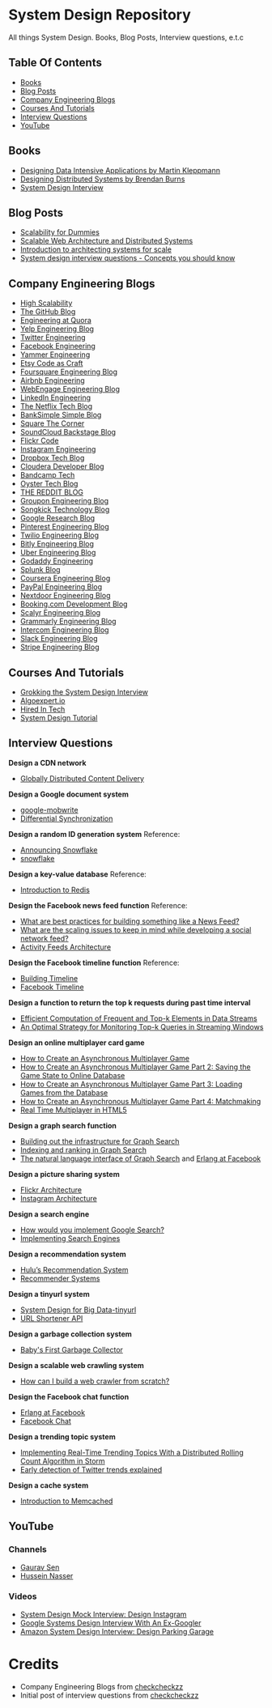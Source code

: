# System Design Repository
All things System Design. Books, Blog Posts, Interview questions, e.t.c

## Table Of Contents

- [Books](#books)
- [Blog Posts](#blog-posts)
- [Company Engineering Blogs](#company-engineering-blogs)
- [Courses And Tutorials](#courses-and-tutorials)
- [Interview Questions](#interview-questions)
- [YouTube](#youtube)

## Books

- [Designing Data Intensive Applications by Martin Kleppmann](https://www.amazon.com/Designing-Data-Intensive-Applications-Reliable-Maintainable/dp/1449373321)
- [Designing Distributed Systems by Brendan Burns](https://azure.microsoft.com/en-us/resources/designing-distributed-systems/)
- [System Design Interview](https://www.amazon.com/dp/B08CMF2CQF/)

## Blog Posts

- [Scalability for Dummies](https://www.lecloud.net/tagged/scalability)
- [Scalable Web Architecture and Distributed Systems](https://www.aosabook.org/en/distsys.html)
- [Introduction to architecting systems for scale](https://lethain.com/introduction-to-architecting-systems-for-scale/)
- [System design interview questions - Concepts you should know](https://www-freecodecamp-org.cdn.ampproject.org/c/s/www.freecodecamp.org/news/systems-design-for-interviews/)

## Company Engineering Blogs

- [High Scalability](http://highscalability.com/)
- [The GitHub Blog](https://github.com/blog/category/engineering)
- [Engineering at Quora](http://engineering.quora.com/)
- [Yelp Engineering Blog](http://engineeringblog.yelp.com/)
- [Twitter Engineering](https://engineering.twitter.com/)
- [Facebook Engineering](https://www.facebook.com/Engineering)
- [Yammer Engineering](http://eng.yammer.com/blog/)
- [Etsy Code as Craft](http://codeascraft.com/)
- [Foursquare Engineering Blog](http://engineering.foursquare.com/)
- [Airbnb Engineering](http://nerds.airbnb.com/)
- [WebEngage Engineering Blog](http://engineering.webengage.com/)
- [LinkedIn Engineering](http://engineering.linkedin.com/blog)
- [The Netflix Tech Blog](http://techblog.netflix.com/)
- [BankSimple Simple Blog](https://www.simple.com/engineering/)
- [Square The Corner](http://corner.squareup.com/)
- [SoundCloud Backstage Blog](https://developers.soundcloud.com/blog/)
- [Flickr Code](http://code.flickr.net/)
- [Instagram Engineering](http://instagram-engineering.tumblr.com/)
- [Dropbox Tech Blog](https://tech.dropbox.com/)
- [Cloudera Developer Blog](http://blog.cloudera.com/)
- [Bandcamp Tech](http://bandcamptech.wordpress.com/)
- [Oyster Tech Blog](http://tech.oyster.com/)
- [THE REDDIT BLOG](http://www.redditblog.com/)
- [Groupon Engineering Blog](https://engineering.groupon.com/)
- [Songkick Technology Blog](http://devblog.songkick.com/)
- [Google Research Blog](http://googleresearch.blogspot.com/)
- [Pinterest Engineering Blog](http://engineering.pinterest.com/)
- [Twilio Engineering Blog](http://www.twilio.com/engineering)
- [Bitly Engineering Blog](http://word.bitly.com/)
- [Uber Engineering Blog ](https://eng.uber.com/)
- [Godaddy Engineering](http://engineering.godaddy.com/)
- [Splunk Blog](http://blogs.splunk.com/)
- [Coursera Engineering Blog](https://building.coursera.org/)
- [PayPal Engineering Blog](https://www.paypal-engineering.com/)
- [Nextdoor Engineering Blog](https://engblog.nextdoor.com/)
- [Booking.com Development Blog](https://blog.booking.com/)
- [Scalyr Engineering Blog](https://blog.scalyr.com/)
- [Grammarly Engineering Blog](https://www.grammarly.com/blog/engineering/)
- [Intercom Engineering Blog](https://www.intercom.com/blog/engineering)
- [Slack Engineering Blog](https://slack.engineering/)
- [Stripe Engineering Blog](https://stripe.com/blog/engineering)


## Courses And Tutorials
- [Grokking the System Design Interview](https://www.educative.io/courses/grokking-the-system-design-interview)
- [Algoexpert.io](https://www.algoexpert.io)
- [Hired In Tech](https://www.palantir.com/2011/10/how-to-rock-a-systems-design-interview/)
- [System Design Tutorial](https://systemdesigntutorial.com/system-design/yelp)


## Interview Questions

**Design a CDN network**
* [Globally Distributed Content Delivery](https://kilthub.cmu.edu/articles/journal_contribution/Globally_distributed_content_delivery/6605972)

**Design a Google document system**
* [google-mobwrite](https://code.google.com/p/google-mobwrite/)
* [Differential Synchronization](https://neil.fraser.name/writing/sync/)

**Design a random ID generation system**
Reference:
* [Announcing Snowflake](https://blog.twitter.com/2010/announcing-snowflake)
* [snowflake](https://github.com/twitter/snowflake/)

**Design a key-value database**
Reference:
* [Introduction to Redis](http://www.slideshare.net/dvirsky/introduction-to-redis)

**Design the Facebook news feed function**
Reference:
* [What are best practices for building something like a News Feed?](http://www.quora.com/What-are-best-practices-for-building-something-like-a-News-Feed)
* [What are the scaling issues to keep in mind while developing a social network feed?](http://www.quora.com/Activity-Streams/What-are-the-scaling-issues-to-keep-in-mind-while-developing-a-social-network-feed)
* [Activity Feeds Architecture](http://www.slideshare.net/danmckinley/etsy-activity-feeds-architecture)

**Design the Facebook timeline function**
Reference:
* [Building Timeline](https://www.facebook.com/note.php?note_id=10150468255628920)
* [Facebook Timeline](http://highscalability.com/blog/2012/1/23/facebook-timeline-brought-to-you-by-the-power-of-denormaliza.html)

**Design a function to return the top k requests during past time interval**
* [Efficient Computation of Frequent and Top-k Elements in Data Streams](http://www.cse.ust.hk/~raywong/comp5331/References/EfficientComputationOfFrequentAndTop-kElementsInDataStreams.pdf)
* [An Optimal Strategy for Monitoring Top-k Queries in Streaming Windows](http://davis.wpi.edu/xmdv/docs/EDBT11-diyang.pdf)

**Design an online multiplayer card game**
* [How to Create an Asynchronous Multiplayer Game](http://www.indieflashblog.com/how-to-create-an-asynchronous-multiplayer-game.html)
* [How to Create an Asynchronous Multiplayer Game Part 2: Saving the Game State to Online Database](http://www.indieflashblog.com/how-to-create-async-part2.html)
* [How to Create an Asynchronous Multiplayer Game Part 3: Loading Games from the Database](http://www.indieflashblog.com/how-to-create-async-part3.html)
* [How to Create an Asynchronous Multiplayer Game Part 4: Matchmaking](http://www.indieflashblog.com/how-to-create-async-part4-html.html#comment-4447)
* [Real Time Multiplayer in HTML5](http://buildnewgames.com/real-time-multiplayer/)

**Design a graph search function**

* [Building out the infrastructure for Graph Search](https://www.facebook.com/notes/facebook-engineering/under-the-hood-building-out-the-infrastructure-for-graph-search/10151347573598920)
* [Indexing and ranking in Graph Search](https://www.facebook.com/notes/facebook-engineering/under-the-hood-indexing-and-ranking-in-graph-search/10151361720763920)
* [The natural language interface of Graph Search](https://www.facebook.com/notes/facebook-engineering/under-the-hood-the-natural-language-interface-of-graph-search/10151432733048920) and [Erlang at Facebook](http://www.erlang-factory.com/upload/presentations/31/EugeneLetuchy-ErlangatFacebook.pdf)

**Design a picture sharing system**

* [Flickr Architecture](http://highscalability.com/flickr-architecture)
* [Instagram Architecture](http://highscalability.com/blog/2011/12/6/instagram-architecture-14-million-users-terabytes-of-photos.html)

**Design a search engine**

* [How would you implement Google Search?](http://programmers.stackexchange.com/questions/38324/interview-question-how-would-you-implement-google-search)
* [Implementing Search Engines](http://www.ardendertat.com/2012/01/11/implementing-search-engines/)

**Design a recommendation system**

* [Hulu’s Recommendation System](http://tech.hulu.com/blog/2011/09/19/recommendation-system.html)
* [Recommender Systems](http://ijcai13.org/files/tutorial_slides/td3.pdf)

**Design a tinyurl system**

* [System Design for Big Data-tinyurl](http://n00tc0d3r.blogspot.com/)
* [URL Shortener API](https://developers.google.com/url-shortener/?csw=1)

**Design a garbage collection system**

* [Baby's First Garbage Collector](http://journal.stuffwithstuff.com/2013/12/08/babys-first-garbage-collector/)

**Design a scalable web crawling system**

* [How can I build a web crawler from scratch?](https://www.quora.com/How-can-I-build-a-web-crawler-from-scratch)

**Design the Facebook chat function**

* [Erlang at Facebook](http://www.erlang-factory.com/upload/presentations/31/EugeneLetuchy-ErlangatFacebook.pdf)
* [Facebook Chat](https://www.facebook.com/note.php?note_id=14218138919&id=9445547199&index=0)

**Design a trending topic system**

* [Implementing Real-Time Trending Topics With a Distributed Rolling Count Algorithm in Storm](http://www.michael-noll.com/blog/2013/01/18/implementing-real-time-trending-topics-in-storm/)
* [Early detection of Twitter trends explained](http://snikolov.wordpress.com/2012/11/14/early-detection-of-twitter-trends/)

**Design a cache system**

* [Introduction to Memcached](http://www.slideshare.net/oemebamo/introduction-to-memcached)

## YouTube

### Channels

- [Gaurav Sen](https://www.youtube.com/channel/UCRPMAqdtSgd0Ipeef7iFsKw)
- [Hussein Nasser](https://www.youtube.com/channel/UC_ML5xP23TOWKUcc-oAE_Eg)

### Videos

- [System Design Mock Interview: Design Instagram](https://www.youtube.com/watch?v=VJpfO6KdyWE)
- [Google Systems Design Interview With An Ex-Googler](https://www.youtube.com/watch?v=q0KGYwNbf-0)
- [Amazon System Design Interview: Design Parking Garage](https://www.youtube.com/watch?v=NtMvNh0WFVM)

# Credits
- Company Engineering Blogs from [checkcheckzz](https://github.com/checkcheckzz/system-design-interview#-company-engineering-blogs)
- Initial post of interview questions from [checkcheckzz](https://github.com/checkcheckzz/system-design-interview#-hot-questions-and-reference)
